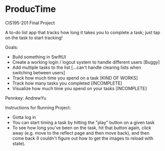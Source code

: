 # ProducTime
CIS195-201 Final Project

A to-do list app that tracks how long it takes you to complete a task; just tap on the task to start tracking!

Goals:
* Build something in SwiftUI
* Create a working login / logout system to handle different users [Buggy]
* Add multiple tasks to the list [...can't handle clearing lists when switching between users]
* Track how much time you spend on a task [KIND OF WORKS]
* Track how many tasks you completed [INCOMPLETE]
* Visualize how much time you spend on your tasks [INCOMPLETE]


Pennkey: AndrewYu

Instructions for Running Project:
- Gotta log in
- You can start timing a task by hitting the "play" button on a given task
- To see how long you've been on the task, hit that button again, click away (e.g. move to the reflect page and then move back), and then come back (I couldn't figure out how to get the images to reload with state).
